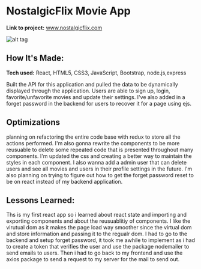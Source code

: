# NostalgicFlix Movie App

**Link to project:** www.nostalgicflix.com

![alt tag](https://imgur.com/qMkMAoB.png) 

## How It's Made:

**Tech used:** React, HTML5, CSS3, JavaScript, Bootstrap, node.js,express

Built the API for this application and pulled the data to be dynamically displayed through the application. Users are able to sign up, login, favorite/unfavorite movies and update their settings. I've also added in a forget password in the backend for users to recover it for a page using ejs. 

## Optimizations

planning on refactoring the entire code base with redux to store all the actions performed. I'm also gonna rewrite the components to be more reusuable to delete some repeated code that is presented throughout many components. I'm updated the css and creating a better way to maintain the styles in each component. I also wanna add a admin user that can delete users and see all movies and users in their profile settings in the future. I'm also planning on trying to figure out how to get the forget password reset to be on react instead of my backend application.

## Lessons Learned:

Ths is my first react app so i learned about react state and importing and exporting components and about the reusuablitiy of components. I like the virutual dom as it makes the page load way smoother since the virtual dom and store information and passing it to the regualr dom. I had to go to the backend and setup forget password, it took me awhile to implement as i had to create a token that verifies the user and use the package nodemailer to send emails to users. Then i had to go back to my frontend and use the axios package to send a request to my server for the mail to send out.
